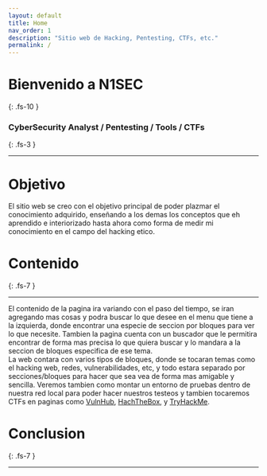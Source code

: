 ```yaml
---
layout: default
title: Home
nav_order: 1
description: "Sitio web de Hacking, Pentesting, CTFs, etc."
permalink: /
---
```


# Bienvenido a N1SEC
{: .fs-10 }

### CyberSecurity Analyst / Pentesting / Tools / CTFs
{: .fs-3 }

---

# Objetivo

El sitio web se creo con el objetivo principal de poder plazmar el conocimiento adquirido, enseñando a los demas los conceptos que eh aprendido e interiorizado hasta ahora como forma de medir mi conocimiento en el campo del hacking etico.
<br>

# Contenido
{: .fs-7 }

---

El contenido de la pagina ira variando con el paso del tiempo, se iran agregando mas cosas y podra buscar lo que desee en el menu que tiene a la izquierda, donde encontrar una especie de seccion por bloques para ver lo que necesite. Tambien la pagina cuenta con un buscador que le permitira encontrar de forma mas precisa lo que quiera buscar y lo mandara a la seccion de bloques especifica de ese tema.<br>
La web contara con varios tipos de bloques, donde se tocaran temas como el hacking web, redes, vulnerabilidades, etc, y todo estara separado por secciones/bloques para hacer que sea vea de forma mas amigable y sencilla. Veremos tambien como montar un entorno de pruebas dentro de nuestra red local para poder hacer nuestros testeos y tambien tocaremos CTFs en paginas como [VulnHub](), [HachTheBox](), y [TryHackMe]().

# Conclusion
{: .fs-7 } 

---